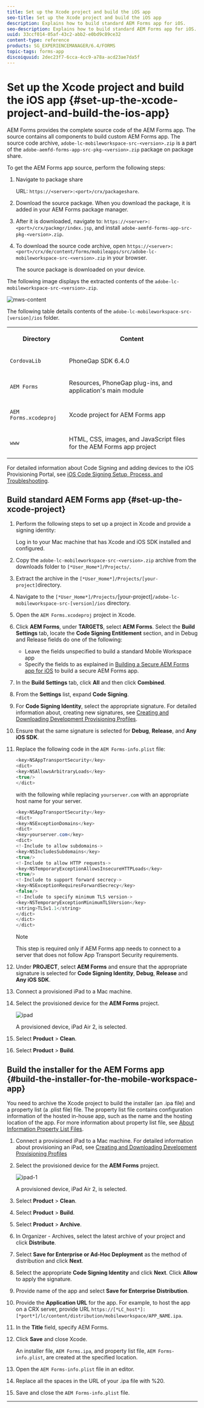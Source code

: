 ```yaml
---
title: Set up the Xcode project and build the iOS app
seo-title: Set up the Xcode project and build the iOS app
description: Explains how to build standard AEM Forms app for iOS.
seo-description: Explains how to build standard AEM Forms app for iOS.
uuid: 33ccf014-05af-43c2-abb2-e0bd9c89ce32
content-type: reference
products: SG_EXPERIENCEMANAGER/6.4/FORMS
topic-tags: forms-app
discoiquuid: 2dec23f7-6cca-4cc9-a78a-acd23ae7da5f
---
```


# Set up the Xcode project and build the iOS app {#set-up-the-xcode-project-and-build-the-ios-app}

AEM Forms provides the complete source code of the AEM Forms app. The source contains all components to build custom AEM Forms app. The source code archive, `adobe-lc-mobileworkspace-src-<version>.zip` is a part of the `adobe-aemfd-forms-app-src-pkg-<version>.zip` package on package share.

To get the AEM Forms app source, perform the following steps:

1. Navigate to package share 

   URL: `https://<server>:<port>/crx/packageshare`.

1. Download the source package. When you download the package, it is added in your AEM Forms package manager.
1. After it is downloaded, navigate to: `https://<server>:<port>/crx/packmgr/index.jsp`, and install `adobe-aemfd-forms-app-src-pkg-<version>.zip`.

1. To download the source code archive, open `https://<server>:<port>/crx/de/content/forms/mobileapps/src/adobe-lc-mobileworkspace-src-<version>.zip` in your browser.  

   The source package is downloaded on your device.

The following image displays the extracted contents of the `adobe-lc-mobileworkspace-src-<version>.zip`.

![mws-content](assets/mws-content.png)

The following table details contents of the `adobe-lc-mobileworkspace-src-[version]/ios` folder.

<table> 
 <tbody> 
  <tr> 
   <th><p>Directory</p> </th> 
   <th><p>Content</p> </th> 
  </tr> 
  <tr> 
   <td><p><code>CordovaLib</code></p> </td> 
   <td><p>PhoneGap SDK 6.4.0</p> </td> 
  </tr> 
  <tr> 
   <td><p><code>AEM Forms</code></p> </td> 
   <td><p>Resources, PhoneGap plug-ins, and application's main module</p> </td> 
  </tr> 
  <tr> 
   <td><p><code>AEM Forms.xcodeproj</code></p> </td> 
   <td><p>Xcode project for AEM Forms app</p> </td> 
  </tr> 
  <tr> 
   <td><p><code>www</code></p> </td> 
   <td><p>HTML, CSS, images, and JavaScript files for the AEM Forms app project</p> </td> 
  </tr> 
 </tbody> 
</table>

For detailed information about Code Signing and adding devices to the iOS Provisioning Portal, see [iOS Code Signing Setup, Process, and Troubleshooting](https://developer.apple.com/library/ios/documentation/IDEs/Conceptual/AppDistributionGuide/MaintainingCertificates/MaintainingCertificates.html).

## Build standard AEM Forms app {#set-up-the-xcode-project}

1. Perform the following steps to set up a project in Xcode and provide a signing identity:

   Log in to your Mac machine that has Xcode and iOS SDK installed and configured.

1. Copy the `adobe-lc-mobileworkspace-src-<version>.zip` archive from the downloads folder to `[*User_Home*]/Projects/`.
1. Extract the archive in the `[*User_Home*]/Projects/[your-project]`directory.
1. Navigate to the ` [*User_Home*]/Projects/ `[your-project]`/adobe-lc-mobileworkspace-src-[version]/ios` directory.
1. Open the `AEM Forms.xcodeproj` project in Xcode.
1. Click **AEM Forms**, under **TARGETS**, select **AEM Forms**. Select the **Build Settings** tab, locate the **Code Signing Entitlement** section, and in Debug and Release fields do one of the following:

    * Leave the fields unspecified to build a standard Mobile Workspace app
    * Specify the fields to as explained in [Building a Secure AEM Forms app for iOS](/help/forms/using/building-secure-mobile-workspace-app.md) to build a secure AEM Forms app.

1. In the **Build Settings** tab, click **All** and then click **Combined**.
1. From the **Settings** list, expand **Code Signing**. 
1. For **Code Signing Identity**, select the appropriate signature. For detailed information about, creating new signatures, see [Creating and Downloading Development Provisioning Profiles](https://developer.apple.com/library/ios/documentation/IDEs/Conceptual/AppStoreDistributionTutorial/CreatingYourTeamProvisioningProfile/CreatingYourTeamProvisioningProfile.html).
1. Ensure that the same signature is selected for **Debug**, **Release**, and **Any iOS SDK**.
1. Replace the following code in the `AEM Forms-info.plist` file:

   ```java
   <key>NSAppTransportSecurity</key>
   <dict>
   <key>NSAllowsArbitraryLoads</key>
   <true/>
   </dict>
   ```

   with the following while replacing `yourserver.com` with an appropriate host name for your server.

   ```java
   <key>NSAppTransportSecurity</key>
   <dict>
   <key>NSExceptionDomains</key>
   <dict>
   <key>yourserver.com</key>
   <dict>
   <!-Include to allow subdomains->
   <key>NSIncludesSubdomains</key>
   <true/>
   <!-Include to allow HTTP requests->
   <key>NSTemporaryExceptionAllowsInsecureHTTPLoads</key>
   <true/>
   <!-Include to support forward secrecy->
   <key>NSExceptionRequiresForwardSecrecy</key>
   <false/>
   <!-Include to specify minimum TLS version->
   <key>NSTemporaryExceptionMinimumTLSVersion</key>
   <string>TLSv1.1</string>
   </dict>
   </dict>
   </dict>
   ```

   >[!NOTE]
   >
   >This step is required only if AEM Forms app needs to connect to a server that does not follow App Transport Security requirements.

1. Under **PROJECT**, select **AEM Forms** and ensure that the appropriate signature is selected for **Code Signing Identity**, **Debug**, **Release** and **Any iOS SDK**.
1. Connect a provisioned iPad to a Mac machine. 
1. Select the provisioned device for the **AEM Forms** project.

   ![ipad](assets/ipad.png)

   A provisioned device, iPad Air 2, is selected.

1. Select **Product** &gt; **Clean**.
1. Select **Product** &gt; **Build**.

## Build the installer for the AEM Forms app {#build-the-installer-for-the-mobile-workspace-app}

You need to archive the Xcode project to build the installer (an .ipa file) and a property list (a .plist file) file. The property list file contains configuration information of the hosted in-house app, such as the name and the hosting location of the app. For more information about property list file, see [About Information Property List Files](https://developer.apple.com/library/ios/#documentation/general/Reference/InfoPlistKeyReference/Articles/AboutInformationPropertyListFiles.html).

1. Connect a provisioned iPad to a Mac machine. For detailed information about provisioning an iPad, see [Creating and Downloading Development Provisioning Profiles](https://developer.apple.com/library/ios/documentation/IDEs/Conceptual/AppStoreDistributionTutorial/CreatingYourTeamProvisioningProfile/CreatingYourTeamProvisioningProfile.html)
1. Select the provisioned device for the **AEM Forms** project.

   ![ipad-1](assets/ipad-1.png)

   A provisioned device, iPad Air 2, is selected.

1. Select **Product** &gt; **Clean**.
1. Select **Product** &gt; **Build**.
1. Select **Product** &gt; **Archive**.
1. In Organizer - Archives, select the latest archive of your project and click **Distribute**.
1. Select **Save for Enterprise or Ad-Hoc Deployment** as the method of distribution and click **Next**.
1. Select the appropriate **Code Signing Identity** and click **Next**. Click **Allow** to apply the signature.
1. Provide name of the app and select **Save for Enterprise Distribution**.
1. Provide the **Application URL** for the app. For example, to host the app on a CRX server, provide URL `https://[*LC_host*]:[*port*]/lc/content/distribution/mobileworkspace/APP_NAME.ipa`.
1. In the **Title** field, specify AEM Forms.
1. Click **Save** and close Xcode.

   An installer file, `AEM Forms.ipa`, and property list file, `AEM Forms-info.plist`, are created at the specified location.

1. Open the `AEM Forms-info.plist` file in an editor.
1. Replace all the spaces in the URL of your .ipa file with %20.
1. Save and close the `AEM Forms-info.plist` file.

****
